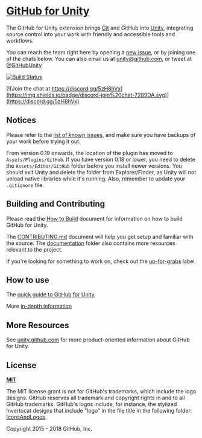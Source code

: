 # [GitHub for Unity](https://unity.github.com)

The GitHub for Unity extension brings [Git](https://git-scm.com/) and GitHub into [Unity](https://unity3d.com/), integrating source control into your work with friendly and accessible tools and workflows.

You can reach the team right here by opening a [new issue](https://github.com/github-for-unity/Unity/issues/new), or by joining one of the chats below. You can also email us at unity@github.com, or tweet at [@GitHubUnity](https://twitter.com/GitHubUnity)

[![Build Status](https://ci.appveyor.com/api/projects/status/github/github-for-unity/Unity?branch=master&svg=true)](https://ci.appveyor.com/project/github-windows/unity)

[![Join the chat at https://discord.gg/5zH8hVx](https://img.shields.io/badge/discord-join%20chat-7289DA.svg)](https://discord.gg/5zH8hVx)

## Notices

Please refer to the [list of known issues](https://github.com/github-for-unity/Unity/issues?q=is%3Aissue+is%3Aopen+label%3Abug), and make sure you have backups of your work before trying it out.

From version 0.19 onwards, the location of the plugin has moved to `Assets/Plugins/GitHub`. If you have version 0.18 or lower, you need to delete the `Assets/Editor/GitHub` folder before you install newer versions. You should exit Unity and delete the folder from Explorer/Finder, as Unity will not unload native libraries while it's running. Also, remember to update your `.gitignore` file.

## Building and Contributing

Please read the [How to Build](docs/contributing/how-to-build.md) document for information on how to build GitHub for Unity.

The [CONTRIBUTING.md](CONTRIBUTING.md) document will help you get setup and familiar with the source. The [documentation](docs/) folder also contains more resources relevant to the project.

If you're looking for something to work on, check out the [up-for-grabs](https://github.com/github-for-unity/Unity/issues?q=is%3Aopen+is%3Aissue+label%3Aup-for-grabs) label.

## How to use

The [quick guide to GitHub for Unity](docs/using/quick-guide.md)

More [in-depth information](docs/readme.md)

## More Resources

See [unity.github.com](https://unity.github.com) for more product-oriented
information about GitHub for Unity.

## License

**[MIT](LICENSE)**

The MIT license grant is not for GitHub's trademarks, which include the logo
designs. GitHub reserves all trademark and copyright rights in and to all
GitHub trademarks. GitHub's logos include, for instance, the stylized
Invertocat designs that include "logo" in the file title in the following
folder: [IconsAndLogos](src/UnityExtension/Assets/Editor/GitHub.Unity/IconsAndLogos).

Copyright 2015 - 2018 GitHub, Inc.
